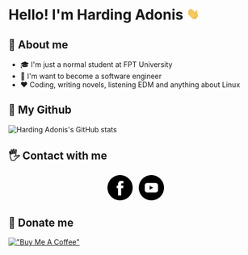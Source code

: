 # Hello! I'm Harding Adonis <img src="https://github.com/hardingadonis/hardingadonis/blob/main/imgs/handwave.gif" width="25">

## 📌 About me
- 🎓 I'm just a normal student at FPT University
- 🔮 I'm want to become a software engineer
- ❤️ Coding, writing novels, listening EDM and anything about Linux

## 📖 My Github

![Harding Adonis's GitHub stats](https://github-readme-stats.vercel.app/api?username=hardingadonis&include_all_commits=true&show_icons=true&theme=tokyonight)

## 🖐️ Contact with me

<p align="center">
<a href="https://facebook.com/adonis.harding" target="_blank" rel="noopener noreferrer"><img src="https://github.com/hardingadonis/hardingadonis/blob/main/imgs/facebook-icon.png" width="50" /></a>
&nbsp; <a href="https://www.youtube.com/c/hardingadonis" target="_blank" rel="noopener noreferrer"><img src="https://github.com/hardingadonis/hardingadonis/blob/main/imgs/youtube-icon.png" width="50" /></a>
</p>

## 💸 Donate me
[!["Buy Me A Coffee"](https://www.buymeacoffee.com/assets/img/custom_images/orange_img.png)](https://hardingadonis.github.io/sponsor/)
